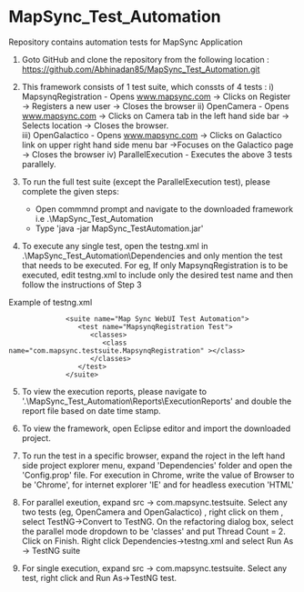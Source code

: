# MapSync_Test_Automation
Repository contains automation tests for MapSync Application
1) Goto GitHub and clone the repository from the following location :    https://github.com/Abhinadan85/MapSync_Test_Automation.git
2) This framework consists of 1 test suite, which conssts of 4 tests :
   i) MapsynqRegistration - Opens www.mapsync.com -> Clicks on Register -> Registers a new user -> Closes the                                       browser
  ii) OpenCamera - Opens www.mapsync.com -> Clicks on Camera tab in the left hand side bar -> Selects                                                                     location -> Closes the       browser.                                            
 iii) OpenGalactico - Opens www.mapsync.com -> Clicks on Galactico link on upper right hand side menu bar ->Focuses on the Galactico page -> Closes the browser
 iv) ParallelExecution - Executes the above 3 tests parallely.
3) To run the full test suite (except the ParallelExecution test), please complete the given steps:
   - Open commmnd prompt and navigate to the downloaded framework i.e .\MapSync_Test_Automation
   - Type 'java -jar MapSync_TestAutomation.jar'

4) To execute any single test, open the testng.xml in .\MapSync_Test_Automation\Dependencies and only mention the test that    needs to be executed. For eg, If only MapsynqRegistration is to be executed, edit testng.xml to include only    the desired test name and then follow the instructions of Step 3

Example of testng.xml

                  <suite name="Map Sync WebUI Test Automation">
                     <test name="MapsynqRegistration Test">
                        <classes>
                           <class name="com.mapsync.testsuite.MapsynqRegistration" ></class>
                        </classes>
                     </test>
                  </suite>                     

5) To view the execution reports, please navigate to '.\MapSync_Test_Automation\Reports\ExecutionReports' and    double the report file based on date time stamp.

6) To view the framework, open Eclipse editor and import the downloaded project.

7) To run the test in a specific browser, expand the roject in the left hand side project explorer menu, expand 'Dependencies' folder and open the 'Config.prop' file. For execution in Chrome, write the value of Browser  to be 'Chrome', for internet explorer 'IE' and for headless execution 'HTML'

8) For parallel exeution, expand src -> com.mapsync.testsuite. Select any two tests (eg, OpenCamera and OpenGalactico) , right click on them , select TestNG->Convert to TestNG. On the refactoring dialog box, select the parallel mode dropdown to be 'classes' and put Thread Count = 2. Click on Finish.
   Right click Dependencies->testng.xml and select Run As -> TestNG suite

9) For single execution, expand src -> com.mapsync.testsuite. Select any test, right click and Run As->TestNG test.
